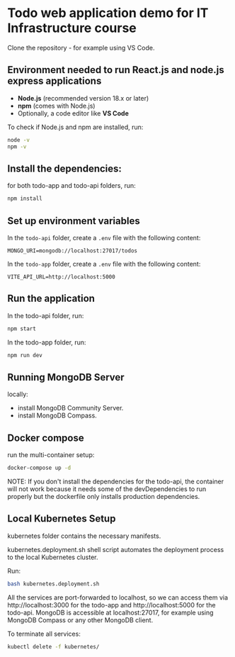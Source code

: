 # Todo web application demo for IT Infrastructure course

Clone the repository - for example using VS Code.

## Environment needed to run React.js and node.js express applications

- **Node.js** (recommended version 18.x or later)
- **npm** (comes with Node.js)
- Optionally, a code editor like **VS Code**

To check if Node.js and npm are installed, run:

```bash
node -v
npm -v
```

## Install the dependencies:

for both todo-app and todo-api folders, run:

```bash
npm install
```

## Set up environment variables

In the `todo-api` folder, create a `.env` file with the following content:

```
MONGO_URI=mongodb://localhost:27017/todos
```

In the `todo-app` folder, create a `.env` file with the following content:

```
VITE_API_URL=http://localhost:5000
```

## Run the application

In the todo-api folder, run:

```bash
npm start
```

In the todo-app folder, run:

```bash
npm run dev
```

## Running MongoDB Server

locally:

- install MongoDB Community Server.
- install MongoDB Compass.

## Docker compose

run the multi-container setup:

```bash
docker-compose up -d
```

NOTE: If you don't install the dependencies for the todo-api, the container will not work because it needs some of the devDependencies to run properly but the dockerfile only installs production dependencies.

## Local Kubernetes Setup

kubernetes folder contains the necessary manifests.

kubernetes.deployment.sh shell script automates the deployment process to the local Kubernetes cluster.

Run:

```bash
bash kubernetes.deployment.sh
```

All the services are port-forwarded to localhost, so we can access them via http://localhost:3000 for the todo-app and http://localhost:5000 for the todo-api. MongoDB is accessible at localhost:27017, for example using MongoDB Compass or any other MongoDB client.

To terminate all services:

```bash
kubectl delete -f kubernetes/
```
